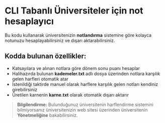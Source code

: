 # CLI Tabanlı Üniversiteler için not hesaplayıcı
Bu kodu kullanarak üniversitenizin **notlandırma** sistemine göre kolayca notunuzu hesaplayabilirsiniz ve dışarı aktarabilirsiniz.
## Kodda bulunan özellikler:
- Katsayılara ve alınan notlara göre dönem sonu puanı hesaplar
- Halihazırda bulunan **kademeler.txt** adlı dosya üzerinden notlara karşılık gelen harfleri otomatik atar
- İstenildiği taktirde manuel olarak harflere karşılık gelen notları kendiniz girebilirsiniz
- Üretilen karnenin **karne.txt** olarak otomatik dışarı aktarır
> **Bilgilendirme:** Bulunduğunuz üniversitenin harflendirme sistemini bilmiyorsanız üniversitenizin web sitesi üzerinden üniversitenin **Yönetmeliğine** bakabilirsiniz.